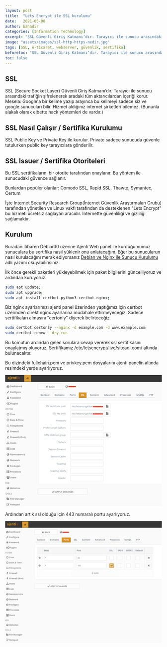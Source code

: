 ```yaml
---
layout: post
title:  "Lets Encrypt ile SSL kurulumu"
date:   2021-05-08
author: bahadir
categories: [Information Technology]
excerpt: "SSL Güvenli Giriş Katmanı‘dır. Tarayıcı ile sunucu arasındaki trafiğin şifrelenerek aradaki tüm aktarıcılardan içeriği korur. Lets Encrypt bu hizmeti ücretsiz sağlayan aracıdır. İnternette güvenliliği ve gizliliği sağlamaktır."
image: "assets/images/ssl-http-https-nedir.jpg" 
tags: [SSL, e-ticaret, webserver, güvenlik, sertifika]
beforetoc: "SSL Güvenli Giriş Katmanı‘dır. Tarayıcı ile sunucu arasındaki trafiğin şifrelenerek aradaki tüm aktarıcılardan içeriği korur. Lets Encrypt bu hizmeti ücretsiz sağlayan aracıdır. İnternette güvenliliği ve gizliliği sağlamaktır."
toc: false
---
```


## SSL

SSL (Secure Socket Layer) Güvenli Giriş Katmanı‘dır.
Tarayıcı ile sunucu arasındaki trafiğin şifrelenerek aradaki tüm aktarıcılardan içeriği korur.
Mesela: Google'a bir kelime yazıp arayınca bu kelimeyi sadece siz ve google sunucuları bilir.
Hizmet aldığınız internet şirketleri bilemez. (Bununla alakalı olarak elbette hack yöntemleri de vardır.)

## SSL Nasıl Çalışır / Sertifika Kurulumu

SSL Public Key ve Private Key ile kurulur.
Private sadece sunucuda güvenle tutulurken public key tarayıcılara gönderilir.

## SSL Issuer / Sertifika Otoriteleri

Bu SSL sertifikalarını bir otorite tarafından onaylanır. Bu yöntem ile sunucudaki güvence sağlanır.

Bunlardan popüler olanlar: Comodo SSL, Rapid SSL, Thawte, Symantec, Certum

İşte Internet Security Research Group(İnternet Güvenlik Araştırmaları Grubu) tarafından yönetilen ve Linux vakfı tarafından da desteklenen "Lets Encrypt" bu hizmeti ücretsiz sağlayan aracıdır. İnternette güvenliliği ve gizliliği sağlamaktır.

## Kurulum

Buradan itibaren Debian10 üzerine Ajenti Web panel ile kurduğumumuz sunuculara bu sertifika nasıl yüklenir onu anlatacağım. Eğer bu sunucularun nasıl kurulacağını merak ediyorsanız [Debian ve Nginx ile Sunucu Kurulumu](/debian-ve-nginx-ile-webserver-kurulumu) adlı yazımı okuyabilirisiniz.

İlk önce gerekli paketleri yükleyebilmek için paket bilgilerini güncelliyoruz ve ardından kuruyoruz.

```bash
sudo apt update;
sudo apt upgrade;
sudo apt install certbot python3-certbot-nginx;

```

Biz nginx ayarlarımızı ajenti panel üzerinden yaptığımız için certbot üzerinden direkt nginx ayarlarına müdahale ettirmeyeceğiz. Sadece sertifikaları almasını "certonly" diyerek belirteceğiz.

```bash
sudo certbot certonly --nginx -d example.com -d www.example.com
sudo certbot renew --dry-run
```

Bu komutun ardından gelen sorulara cevap vererek ssl sertifikasını onaylatmış oluyoruz.
Sertifikamız /etc/letsencrypt/live/siteadi.com/ altında bulunacaktır.

Bu dizindeki fullchain.pem ve privkey.pem dosyalarını ajenti panelin altında resimdeki yerde ayarlıyoruz.

![sertifika ayarı](/assets/images/ssl-ajenti-1.png)

Ardından artık ssl olduğu için 443 numaralı portu ayarlıyoruz.

![ssl port ayarı](/assets/images/ssl-ajenti-2.png)